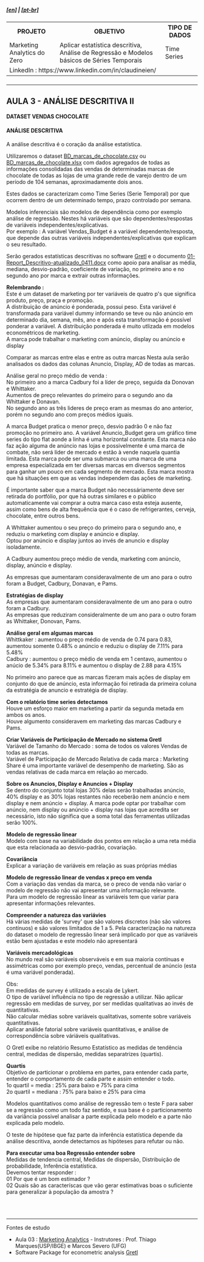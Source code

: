 <h5><a href="blank_">[en]</a> | <a href="blank_">[pt-br]</a>
</h5>
<h5>
<div>
  <table>
    <tr>
      <th>PROJETO</th>
      <th>OBJETIVO</th>
      <th>TIPO DE DADOS</th>
    </tr>
    <tr>
      <td>Marketing Analytics do Zero</td>
      <td>Aplicar estatística descritiva, Análise de Regressão e Modelos básicos de Séries Temporais</td>
      <td>Time Series</td>
    </tr>
    <tr>
        <td colspan="4">LinkedIn : https://www.linkedin.com/in/claudineien/</td>
    </tr>
  </table>
</div>
</h5>
<hr>
<h2>AULA 3 - ANÁLISE DESCRITIVA II</h2>
<h4>DATASET VENDAS CHOCOLATE</h4>
<h4>ANÁLISE DESCRITIVA</h4>
<p>A análise descritiva é o coração da análise estatística.</p>
<p>Utilizaremos o dataset <a href="https://github.com/claudineien/marketing-analytics-gretl-r/tree/main/2-dataset">BD_marcas_de_chocolate.csv</a> ou <a href="https://github.com/claudineien/marketing-analytics-gretl-r/tree/main/2-dataset">BD_marcas_de_chocolate.xlsx</a> com dados agregados de todas as informações consolidadas das vendas de determinadas marcas de chocolate de todas as lojas de uma grande rede de varejo dentro de um período de 104 semanas, aproximadamente dois anos.</p>

<p>Estes dados se caracterizam como Time Series (Serie Temporal) por que ocorrem dentro de um determinado tempo, prazo controlado por semana.</p>

<p>Modelos inferenciais são modelos de dependência como por exemplo análise de regressão. Nestes há variáveis que são dependentes/respostas de variáveis independentes/explicativas.<br>
Por exemplo : A variável Vendas_Budget é a variável dependente/resposta, que depende das outras variáveis independentes/explicativas que explicam o seu resultado.</p>

<p>Serão gerados estatísticas descritivas no software <a href="http://gretl.sourceforge.net/pt.html">Gretl</a> e o documento <a href="https://github.com/claudineien/marketing-analytics-gretl-r/tree/main/0-documentation">01-Report_Descritivo-atualizado_0411.docx</a> como apoio para analisar as média, mediana, desvio-padrão, coeficiente de variação, no primeiro ano e no segundo ano por marca e extrair outras informações.</p>

<p>
<strong>Relembrando :</strong><br>
Este é um dataset de marketing por ter variáveis de quatro p's que significa produto, preço, praça e promoção.<br>
A distribuição de anúncio é ponderada, possui peso. Esta variável é transformada para variável dummy informando se teve ou não anúncio em determinado dia, semana, mês, ano e após esta transformação é possível ponderar a variável.
A distribuição ponderada é muito utlizada em modelos econométricos de marketing.<br>
A marca pode trabalhar o marketing com anúncio, display ou anúncio e display
</p>

<p>
Comparar as marcas entre elas e entre as outra marcas
Nesta aula serão analisados os dados das colunas Anuncio, Display, AD de todas as marcas.<br>

Análise geral no preço médio de venda : <br>
No primeiro ano a marca Cadbury foi a líder de preço, seguida da Donovan e Whittaker.<br>
Aumentos de preço relevantes do primeiro para o segundo ano da Whittaker e Donavan.<br>
No segundo ano as três lideres de preço eram as mesmas do ano anterior, porém no segundo ano com preços médios iguais.<br>

A marca Budget pratica o menor preço, desvio padrão 0 e não faz promoção no primeiro ano. A variável Anuncio_Budget gera um gráfico time series do tipo flat aonde a linha é uma horizontal constante. Esta marca não faz ação alguma de anúncio nas lojas e possivelmente é uma marca de combate, não será líder de mercado e estão à vende naquela quantia limitada. Esta marca pode ser uma submarca ou uma marca de uma empresa especializada em ter diversas marcas em diversos segmentos para ganhar um pouco em cada segmento de mercado. Esta marca mostra que há situações em que as vendas independem das ações de marketing.<br>

É importante saber que a marca Budget não necessáriamente deve ser retirada do portfólio, por que há outras similares e o público automaticamente vai comprar a outra marca caso esta esteja ausente, assim como bens de alta frequência que é o caso de refrigerantes, cerveja, chocolate, entre outros bens.<br>

A Whittaker aumentou o seu preço do primeiro para o segundo ano, e reduziu o marketing com display e anúncio e display.<br>
Optou por anúncio e display juntos ao invés de anuncio e display isoladamente.<br>

A Cadbury aumentou preço médio de venda, marketing com anúncio, display, anúncio e display.<br>

As empresas que aumentaram consideravalmente de um ano para o outro foram a Budget, Cadbury, Donavan, e Pams.<br>

<strong>Estratégias de display</strong><br>
As empresas que aumentaram consideravalmente de um ano para o outro foram a Cadbury.<br>
As empresas que reduziram consideralmente de um ano para o outro foram as Whittaker, Donovan, Pams.

<strong>Análise geral em algumas marcas</strong><br>
Whittkaker : aumentou o preço médio de venda de 0.74 para 0.83, aumentou somente 0.48% o anúncio e reduziu o display de 7.11% para 5.48%<br>
Cadbury : aumentou o preço médio de venda em 1 centavo, aumentou o anúcio de 5.34% para 8.11% e aumentou o display de 2.88 para 4.15%<br>

No primeiro ano parece que as marcas fizeram mais ações de display em conjunto do que de anúncio, esta informação foi retirada da primeira coluna da estratégia de anuncio e estratégia de display.<br>

<strong>Com o relatório time series detectamos</strong><br>
Houve um esforço maior em marketing a partir da segunda metada em ambos os anos.<br>
Houve algumento consideravem em marketing das marcas Cadbury e Pams.<br>

<strong>Criar Variáveis de Participação de Mercado no sistema Gretl</strong><br>
Variável de Tamanho do Mercado : soma de todos os valores Vendas de todas as marcas.<br>
Variável de Participação de Mercado Relativa de cada marca : Marketing Share é uma importante variável de desempenho de marketing. São as vendas relativas de cada marca em relação ao mercado.<br>

<strong>Sobre os Anuncios, Display e Anuncios + Display</strong><br>
Se dentro do conjunto total lojas 30% delas serão trabalhadas anúncio, 40% display e as 30% lojas restantes não receberão nem anúncio e nem display e nem anúncio + display.
A marca pode optar por trabalhar com anúncio, nem display ou anúncio + display nas lojas que acredita ser necessário, isto não significa que a soma total das ferramentas utilizadas serão 100%.<br>

<strong>Modelo de regressão linear</strong><br>
Modelo com base na variabilidade dos pontos em relação a uma reta média que esta relacionada ao desvio-padrão, covariação.<br>

<strong>Covariância</strong><br>
Explicar a variação de variáveis em relação as suas próprias médias<br>

<strong>Modelo de regressão linear de vendas x preço em venda</strong><br>
Com a variação das vendas da marca, se o preco de venda não variar o modelo de regressão não vai apresentar uma informação relevante.<br>
Para um modelo de regressão linear as variáveis tem que variar para apresentar informações relevantes.<br>

<strong>Compreender a natureza das variávies</strong><br>
Há várias medidas de 'survey' que são valores discretos (não são valores contínuos) e são valores limitados de 1 a 5. Pela caracterização na natureza do dataset o modelo de regressão linear será implicado por que as variáveis estão bem ajustadas e este modelo não apresentará<br>

<strong>Variáveis mercadológicas</strong><br> 
No mundo real são variáveis observáveis e em sua maioria contínuas e assimétricas como por exemplo preço, vendas, percentual de anúncio (esta é uma variável ponderada).<br>

Obs:<br>
Em medidas de survey é utilizado a escala de Lykert.<br>
O tipo de variável influência no tipo de regressão a utilizar.
Não aplicar regressão em medidas de survey, por ser medidas qualitativas ao invés de quantitativas.<br>
Não calcular médias sobre variáveis qualitativas, somente sobre variáveis quantitativas.<br>
Aplicar análide fatorial sobre variáveis quantitativas, e análise de correspondência sobre váriáveis qualitativas.<br>

O Gretl exibe no relatório Resumo Estatístico as medidas de tendência central, medidas de dispersão, medidas separatrizes (quartis).<br>

<strong>Quartis</strong><br>
Objetivo de particionar o problema em partes, para entender cada parte, entender o comportamento de cada parte e assim entender o todo.<br>
1o quartil =  media : 25% para baixo e 75% para cima<br>
2o quartil = mediana : 75% para baixo e 25% para cima<br>

Modelos quantitativos como análise de regressão tem o teste F para saber se a regressão como um todo faz sentido, e sua base é o particionamento da variância possivel analisar a parte explicada pelo modelo e a parte não explicada pelo modelo.<br>

O teste de hipótese que faz parte da inferência estatística depende da análise descritiva, aonde detectamos as hipóteses para refutar ou não.<br>

<strong>Para executar uma boa Regressão entender sobre </strong><br>
Medidas de tendencia central, Medidas de dispersão, Distribuição de probabilidade, Inferência estatística.<br>
Devemos tentar responder : <br>
01 Por que é um bom estimador ?<br>
02 Quais são as caracteríscas que vão gerar estimativas boas o suficiente para generalizar à população da amostra ?
</p>

<br><br>
<hr>
<p>Fontes de estudo
    <ul>
        <li>Aula 03 : <a href="https://youtu.be/KqB3j3mDyT4">Marketing Analytics</a> - Instrutores : Prof. Thiago Marques(USP/IBGE) e Marcos Severo (UFG)</li>
        <li>Software Package for econometric analysis <a href="http://gretl.sourceforge.net/">Gretl</a></li>
    </ul>
</p>
